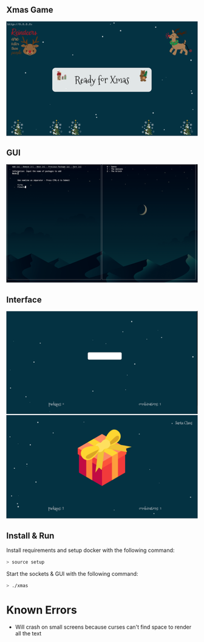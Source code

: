 
Xmas Game 
---

![Xmas](images/xmas.png)


GUI
---

![Gui](images/GUI.png)


Interface
---

![Interface](images/interface_1.png)
![Interface](images/interface_2.png)


## Install & Run

Install requirements and setup docker with the following command:
```bash
> source setup
```

Start the sockets & GUI with the following command:
``` bash
> ./xmas
```

# Known Errors
  * Will crash on small screens because curses can't find space to render all the text
